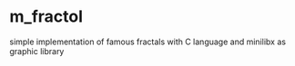 # m_fractol
simple implementation of famous fractals with C language and minilibx as graphic library
